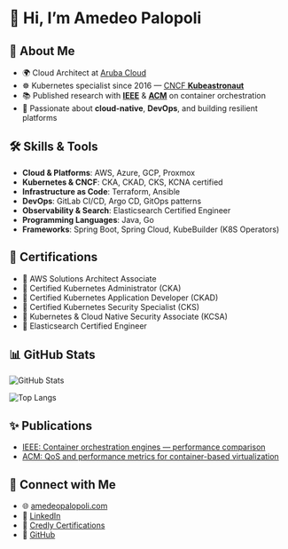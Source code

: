 # 👋 Hi, I’m Amedeo Palopoli

## 🚀 About Me
- 🌍 Cloud Architect at [Aruba Cloud](https://www.arubacloud.com)  
- ☸️ Kubernetes specialist since 2016 — [CNCF **Kubeastronaut**](https://www.cncf.io/training/kubestronaut/?_sft_lf-country=it&p=amedeo-palopoli)  
- 📚 Published research with [**IEEE**](https://ieeexplore.ieee.org/search/searchresult.jsp?newsearch=true&queryText=amedeo%20palopoli) & [**ACM**](https://dl.acm.org/action/doSearch?AllField=amedeo+palopoli) on container orchestration   
- 🌱 Passionate about **cloud-native**, **DevOps**, and building resilient platforms  

## 🛠️ Skills & Tools
- **Cloud & Platforms**: AWS, Azure, GCP, Proxmox  
- **Kubernetes & CNCF**: CKA, CKAD, CKS, KCNA certified  
- **Infrastructure as Code**: Terraform, Ansible  
- **DevOps**: GitLab CI/CD, Argo CD, GitOps patterns  
- **Observability & Search**: Elasticsearch Certified Engineer  
- **Programming Languages**: Java, Go
- **Frameworks**: Spring Boot, Spring Cloud, KubeBuilder (K8S Operators)

## 📜 Certifications
- 🏅 AWS Solutions Architect Associate  
- 🏅 Certified Kubernetes Administrator (CKA)  
- 🏅 Certified Kubernetes Application Developer (CKAD)  
- 🏅 Certified Kubernetes Security Specialist (CKS)  
- 🏅 Kubernetes & Cloud Native Security Associate (KCSA)  
- 🏅 Elasticsearch Certified Engineer  

## 📊 GitHub Stats
![GitHub Stats](https://github-readme-stats.vercel.app/api?username=amedeopalopoli&show_icons=true&theme=tokyonight)

![Top Langs](https://github-readme-stats.vercel.app/api/top-langs/?username=amedeopalopoli&layout=compact&theme=tokyonight)

## ✨ Publications
- [IEEE: Container orchestration engines — performance comparison](https://ieeexplore.ieee.org/abstract/document/8762053)  
- [ACM: QoS and performance metrics for container-based virtualization](https://dl.acm.org/doi/abs/10.1145/3288599.3288631)  

## 🔗 Connect with Me
- 🌐 [amedeopalopoli.com](https://amedeopalopoli.com)  
- 💼 [LinkedIn](https://www.linkedin.com/in/amedeopalopoli/)  
- 📝 [Credly Certifications](https://www.credly.com/users/amedeo-palopoli)  
- 🐙 [GitHub](https://github.com/amedeopalopoli)  
